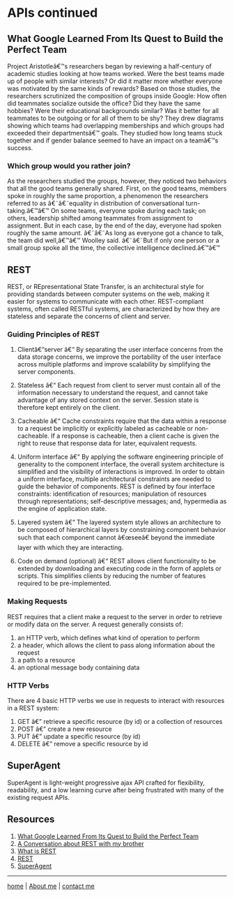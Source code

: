 # APIs continued

## What Google Learned From Its Quest to Build the Perfect Team

Project Aristotleâ€™s researchers began by reviewing a half-century of academic studies looking at how teams worked. Were the best teams made up of people with similar interests? Or did it matter more whether everyone was motivated by the same kinds of rewards? Based on those studies, the researchers scrutinized the composition of groups inside Google: How often did teammates socialize outside the office? Did they have the same hobbies? Were their educational backgrounds similar? Was it better for all teammates to be outgoing or for all of them to be shy? They drew diagrams showing which teams had overlapping memberships and which groups had exceeded their departmentsâ€™ goals. They studied how long teams stuck together and if gender balance seemed to have an impact on a teamâ€™s success.

### Which group would you rather join?

As the researchers studied the groups, however, they noticed two behaviors that all the good teams generally shared. First, on the good teams, members spoke in roughly the same proportion, a phenomenon the researchers referred to as â€˜â€˜equality in distribution of conversational turn-taking.â€™â€™ On some teams, everyone spoke during each task; on others, leadership shifted among teammates from assignment to assignment. But in each case, by the end of the day, everyone had spoken roughly the same amount. â€˜â€˜As long as everyone got a chance to talk, the team did well,â€™â€™ Woolley said. â€˜â€˜But if only one person or a small group spoke all the time, the collective intelligence declined.â€™â€™



## REST

REST, or REpresentational State Transfer, is an architectural style for providing standards between computer systems on the web, making it easier for systems to communicate with each other. REST-compliant systems, often called RESTful systems, are characterized by how they are stateless and separate the concerns of client and server. 


### Guiding Principles of REST

 1. Clientâ€“server â€“ By separating the user interface concerns from the data storage concerns, we improve the  portability of the user interface across multiple platforms and improve scalability by simplifying the server  components.

 2. Stateless â€“ Each request from client to server must contain all of the information necessary to understand the  request, and cannot take advantage of any stored context on the server. Session state is therefore kept entirely on  the client.

 3. Cacheable â€“ Cache constraints require that the data within a response to a request be implicitly or explicitly  labeled as cacheable or non-cacheable. If a response is cacheable, then a client cache is given the right to reuse  that response data for later, equivalent requests.

 4. Uniform interface â€“ By applying the software engineering principle of generality to the component interface, the  overall system architecture is simplified and the visibility of interactions is improved. In order to obtain a  uniform interface, multiple architectural constraints are needed to guide the behavior of components. REST is  defined by four interface constraints: identification of resources; manipulation of resources through  representations; self-descriptive messages; and, hypermedia as the engine of application state.

 5. Layered system â€“ The layered system style allows an architecture to be composed of hierarchical layers by  constraining component behavior such that each component cannot â€œseeâ€ beyond the immediate layer with which they  are interacting.

 6. Code on demand (optional) â€“ REST allows client functionality to be extended by downloading and executing code in  the form of applets or scripts. This simplifies clients by reducing the number of features required to be  pre-implemented.


### Making Requests

  REST requires that a client make a request to the server in order to retrieve or modify data on the server. A   request generally consists of:
  
   1. an HTTP verb, which defines what kind of operation to perform
   2. a header, which allows the client to pass along information about the request
   3. a path to a resource
   4. an optional message body containing data

### HTTP Verbs

  There are 4 basic HTTP verbs we use in requests to interact with resources in a REST system:
  
   1. GET â€” retrieve a specific resource (by id) or a collection of resources
   2. POST â€” create a new resource
   3. PUT â€” update a specific resource (by id)
   4. DELETE â€” remove a specific resource by id



## SuperAgent

SuperAgent is light-weight progressive ajax API crafted for flexibility, readability, and a low learning curve after being frustrated with many of the existing request APIs.



## Resources

 1. [What Google Learned From Its Quest to Build the Perfect Team](https://www.nytimes.com/2016/02/28/magazine/what-google-learned-from-its-quest-to-build-the-perfect-team.html) 
 2. [A Conversation about REST with my brother](https://gist.github.com/brookr/5977550) 
 3. [What is REST](https://www.codecademy.com/articles/what-is-rest) 
 4. [REST](https://restfulapi.net/) 
 5. [SuperAgent](https://visionmedia.github.io/superagent/)







---

[home](/README.md) | [About me](/about-me.md) | [contact me](/contact-me.md)